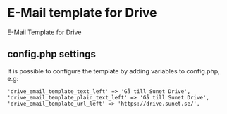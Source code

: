 # E-Mail template for Drive
E-Mail Template for Drive

## config.php settings
It is possible to configure the template by adding variables to config.php, e.g:

```
'drive_email_template_text_left' => 'Gå till Sunet Drive',
'drive_email_template_plain_text_left' => 'Gå till Sunet Drive',
'drive_email_template_url_left' => 'https://drive.sunet.se/',
```
